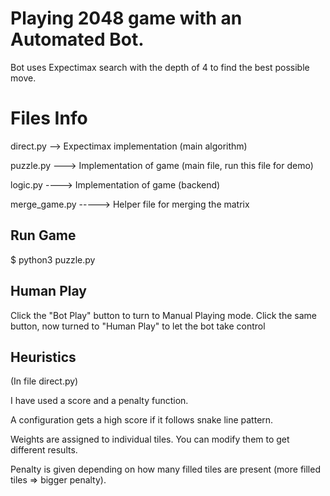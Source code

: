 # Playing 2048 game with an Automated Bot.

Bot uses Expectimax search with the depth of 4 to find the best possible move.


# Files Info

direct.py --> Expectimax implementation (main algorithm)

puzzle.py ---> Implementation of game (main file, run this file for demo)

logic.py ----> Implementation of game (backend)

merge_game.py -----> Helper file for merging the matrix

## Run Game

$ python3 puzzle.py

## Human Play
Click the "Bot Play" button to turn to Manual Playing mode.
Click the same button, now turned to "Human Play" to let the bot take control



## Heuristics

(In file direct.py)

I have used a score and a penalty function.

A configuration gets a high score if it follows snake line pattern.

Weights are assigned to individual tiles. You can modify them to get different results.

Penalty is given depending on how many filled tiles are present (more filled tiles => bigger penalty).
